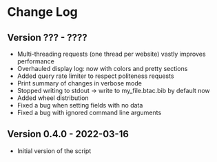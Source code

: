 # Change Log

## Version ??? - ????

- Multi-threading requests (one thread per website) vastly improves performance
- Overhauled display log: now with colors and pretty sections
- Added query rate limiter to respect politeness requests
- Print summary of changes in verbose mode
- Stopped writing to stdout -> write to my_file.btac.bib by default now
- Added wheel distribution
- Fixed a bug when setting fields with no data
- Fixed a bug with ignored command line arguments

## Version 0.4.0 - 2022-03-16

- Initial version of the script
